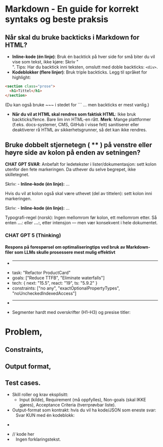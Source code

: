 # Markdown - En guide for korrekt syntaks og beste praksis

## Når skal du bruke backticks i Markdown for HTML?

- **Inline-kode (én linje)**: Bruk én backtick på hver side for små biter du vil
  vise som tekst, ikke kjøre: Skriv "<div class='card'></div>". Tips: Har du
  backtick inni teksten, omslutt med doble backticks: `<div>`.
- **Kodeblokker (flere linjer)**: Bruk triple backticks. Legg til språket for
  highlight:

```html
<section class="prose">
  <h1>Tittel</h1>
</section>
```

(Du kan også bruke ~~~ i stedet for ``` … men backticks er mest vanlig.)

- **Når du vil at HTML skal rendres som faktisk HTML**: Ikke bruk
  backticks/fence. Bare lim inn HTML-en rått. **Merk**: Mange plattformer
  (f.eks. docs-systemer, CMS, GitHub i visse felt) sanitiserer eller deaktiverer
  rå HTML av sikkerhetsgrunner, så det kan ikke rendres.

## Bruke dobbelt stjernetegn ( \*\* ) på venstre eller høyre side av kolon på enden av setningen?

**CHAT GPT SVAR**: Anbefalt for ledetekster i lister/dokumentasjon: sett kolon
utenfor den fete markeringen. Da uthever du selve begrepet, ikke skilletegnet.

Skriv: - **Inline-kode (én linje):** …

Hvis du vil at kolon også skal være uthevet (del av tittelen): sett kolon inni
markeringen.

Skriv: - **Inline-kode (én linje):** …

Typografi-regel (norsk): Ingen mellomrom før kolon, ett mellomrom etter. Så
enten **…**: eller **…:**, etter intensjon — men vær konsekvent i hele
dokumentet.

### CHAT GPT 5 (Thinking)

#### Respons på forespørsel om optimaliseringtips ved bruk  av Markdown-filer som LLMs skulle prosessere mest mulig effektivt

* ---
* task: "Refactor ProductCard"
* goals: ["Reduce TTFB", "Eliminate waterfalls"]
* tech: { next: "15.5", react: "19", ts: "5.9.2" }
* constraints: ["no any", "exactOptionalPropertyTypes", "noUncheckedIndexedAccess"]
* ---
* Segmenter hardt med overskrifter (H1–H3) og presise titler: 
# Problem, 
## Constraints, 
## Output format, 
## Test cases.
* Skill roller og krav eksplisitt:
    * Input (kilde), Requirement (må oppfylles), Non-goals (skal IKKE gjøres), Acceptance Criteria (tverrprøvbar liste).
* Output-format som kontrakt: hvis du vil ha kode/JSON som eneste svar:    Svar KUN med én kodeblokk:
* ```ts
* // kode her
*    Ingen forklaringstekst.      


